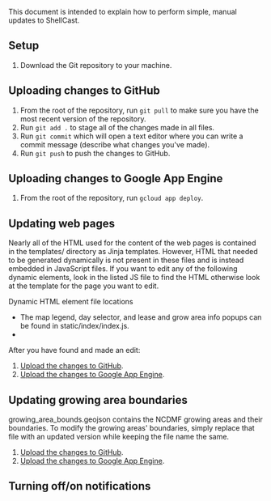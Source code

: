 This document is intended to explain how to perform simple, manual updates to ShellCast.

## Setup
1. Download the Git repository to your machine.

## Uploading changes to GitHub
1. From the root of the repository, run `git pull` to make sure you have the most recent version of the repository.
2. Run `git add .` to stage all of the changes made in all files.
3. Run `git commit` which will open a text editor where you can write a commit message (describe what changes you've made).
4. Run `git push` to push the changes to GitHub.

## Uploading changes to Google App Engine
1. From the root of the repository, run `gcloud app deploy`.

## Updating web pages
Nearly all of the HTML used for the content of the web pages is contained in the templates/ directory as Jinja templates.  However, HTML that needed to be generated dynamically is not present in these files and is instead embedded in JavaScript files.  If you want to edit any of the following dynamic elements, look in the listed JS file to find the HTML otherwise look at the template for the page you want to edit.

Dynamic HTML element file locations
- The map legend, day selector, and lease and grow area info popups can be found in static/index/index.js.
- 

After you have found and made an edit:
1. [Upload the changes to GitHub](#uploading-changes-to-github).
2. [Upload the changes to Google App Engine](#uploading-changes-to-google-app-engine).

## Updating growing area boundaries
growing_area_bounds.geojson contains the NCDMF growing areas and their boundaries.  To modify the growing areas' boundaries, simply replace that file with an updated version while keeping the file name the same.

1. [Upload the changes to GitHub](#uploading-changes-to-github).
2. [Upload the changes to Google App Engine](#uploading-changes-to-google-app-engine).

## Turning off/on notifications
